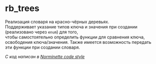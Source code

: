 # rb_trees

Реализация словаря на красно-чёрных деревьях.  
Поддерживает указание типов ключа и значения при создании (реализовано через `enum`) для того,  
чтобы самостоятельно определить функции для сравнения ключа, освободения ключа/значения.
Также имеется возможность передать эти функции при создании словаря.  

*C код написан в [Norminette code style](https://github.com/liftchampion/Norminette)*
